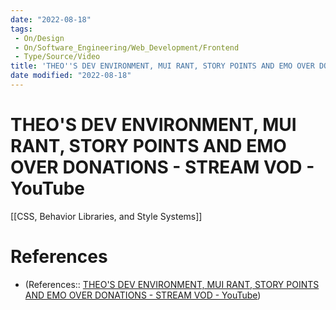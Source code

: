 ```yaml
---
date: "2022-08-18"
tags:
 - On/Design
 - On/Software_Engineering/Web_Development/Frontend
 - Type/Source/Video
title: 'THEO''S DEV ENVIRONMENT, MUI RANT, STORY POINTS AND EMO OVER DONATIONS - STREAM VOD - YouTube'
date modified: "2022-08-18"
---
```


# THEO'S DEV ENVIRONMENT, MUI RANT, STORY POINTS AND EMO OVER DONATIONS - STREAM VOD - YouTube
[[CSS, Behavior Libraries, and Style Systems]]

# References
- (References:: [THEO'S DEV ENVIRONMENT, MUI RANT, STORY POINTS AND EMO OVER DONATIONS - STREAM VOD - YouTube](https://www.youtube.com/watch?v=zrCjrtCyGbk))
